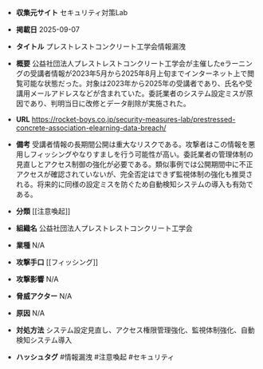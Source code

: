 - **収集元サイト**
セキュリティ対策Lab

- **掲載日**
2025-09-07

- **タイトル**
プレストレストコンクリート工学会情報漏洩

- **概要**
公益社団法人プレストレストコンクリート工学会が主催したeラーニングの受講者情報が2023年5月から2025年8月上旬までインターネット上で閲覧可能な状態だった。対象は2023年から2025年の受講者であり、氏名や受講用メールアドレスなどが含まれていた。委託業者のシステム設定ミスが原因であり、判明当日に改修とデータ削除が実施された。

- **URL**
https://rocket-boys.co.jp/security-measures-lab/prestressed-concrete-association-elearning-data-breach/

- **備考**
受講者情報の長期間公開は重大なリスクである。攻撃者はこの情報を悪用しフィッシングやなりすましを行う可能性が高い。委託業者の管理体制の見直しとアクセス制御の強化が必要である。類似事例では公開期間中に不正アクセスが確認されていないが、完全否定はできず監視体制の強化も推奨される。将来的に同様の設定ミスを防ぐため自動検知システムの導入も有効である。

- **分類**
[[注意喚起]]

- **組織名**
公益社団法人プレストレストコンクリート工学会

- **業種**
N/A

- **攻撃手口**
[[フィッシング]]

- **攻撃影響**
N/A

- **脅威アクター**
N/A

- **原因**
N/A

- **対処方法**
システム設定見直し、アクセス権限管理強化、監視体制強化、自動検知システム導入

- **ハッシュタグ**
#情報漏洩 #注意喚起 #セキュリティ

